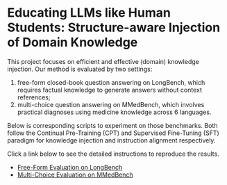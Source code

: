 # Educating LLMs like Human Students: Structure-aware Injection of Domain Knowledge

This project focuses on efficient and effective (domain) knowledge injection. Our method is evaluated by two settings:
1. free-form closed-book question answering on LongBench, which requires factual knowledge to generate answers without context references;
2. multi-choice question answering on MMedBench, which involves practical diagnoses using medicine knowledge across 6 languages.

Below is corresponding scripts to experiment on those benchmarks. Both follow the Continual Pre-Training (CPT) and Supervised Fine-Tuning (SFT) paradigm for knowledge injection and instruction alignment respectively.

Click a link below to see the detailed instructions to reproduce the results.

* [Free-Form Evaluation on LongBench](examples/StructTuning/LongBench/README.md)
* [Multi-Choice Evaluation on MMedBench](examples/StructTuning/MMedBench/README.md)
